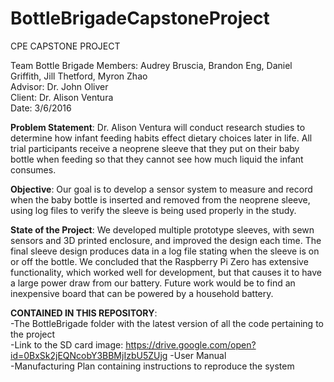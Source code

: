 # BottleBrigadeCapstoneProject

CPE CAPSTONE PROJECT

Team Bottle Brigade Members: Audrey Bruscia, Brandon Eng, Daniel Griffith, Jill Thetford, Myron Zhao  
Advisor: Dr. John Oliver  
Client: Dr. Alison Ventura  
Date: 3/6/2016  

**Problem Statement**: Dr. Alison Ventura will conduct research studies to determine how infant feeding habits effect dietary choices later in life.  All trial participants receive a neoprene sleeve that they put on their baby bottle when feeding so that they cannot see how much liquid the infant consumes.

**Objective**: Our goal is to develop a sensor system to measure and record when the baby bottle is inserted and removed from the neoprene sleeve, using log files to verify the sleeve is being used properly in the study.

**State of the Project**: We developed multiple prototype sleeves, with sewn sensors and 3D printed enclosure, and improved the design each time.  The final sleeve design produces data in a log file stating when the sleeve is on or off the bottle.  We concluded that the Raspberry Pi Zero has extensive functionality, which worked well for development, but that causes it to have a large power draw from our battery.  Future work would be to find an inexpensive board that can be powered by a household battery.

**CONTAINED IN THIS REPOSITORY**:  
  -The BottleBrigade folder with the latest version of all the code pertaining to the project  
  -Link to the SD card image: https://drive.google.com/open?id=0BxSk2jEQNcobY3BBMjIzbU5ZUjg
  -User Manual  
  -Manufacturing Plan containing instructions to reproduce the system  
